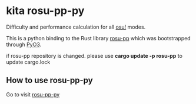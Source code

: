 # kita rosu-pp-py

Difficulty and performance calculation for all [osu!](https://osu.ppy.sh/) modes.

This is a python binding to the Rust library [rosu-pp](https://github.com/kita-pp/rosu-pp) which was bootstrapped through [PyO3](https://github.com/PyO3/PyO3).

if rosu-pp repository is changed. please use **cargo update -p rosu-pp** to update cargo.lock

## How to use rosu-pp-py

Go to visit [rosu-pp-py](https://github.com/MaxOhn/rosu-pp-py)
